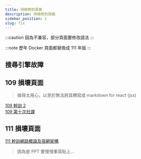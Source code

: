 ```yaml
---
title: 待檢修的頁面
description: 待檢修的頁面
sidebar_position: 2
slug: fix
---
```


:::caution
因為不兼容，部分頁面要修改語法
:::

:::note
歷年 Docker 頁面都替換成 111 年版
:::

## 搜尋引擎故障

## 109 損壞頁面

> 做得太用心，以至於無法將其轉寫成 markdown for react (jsx)

[109 幹訓 2](/109學年度/上學期/2020-11-21%20幹訓/2020-11-21%20Information%20Security)  
[109 第十次社課](/109學年度/上學期/2020-12-23%20JS%20OPP)

## 111 損壞頁面

[111 幹訓網路概論及宿網架構](/上學期/2022-11-19%20網管幹訓/2022-11-20%20網路概論)

> 因為是 PPT 要慢慢重寫貼上...
